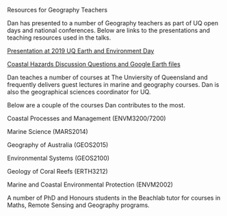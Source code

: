 Resources for Geography Teachers

Dan has presented to a number of Geography teachers as part of UQ open days and national conferences. Below are links to the presentations and teaching resources used in the talks.


[Presentation at 2019 UQ Earth and Environment Day](https://docs.google.com/presentation/d/1YN4V1CR5ThuJVq1hc8uXHoPUxbwGmr4JYKLkJZYX_9I/edit?usp=sharing)

[Coastal Hazards Discussion Questions and Google Earth files](/asset/coastalrisk.zip)

Dan teaches a number of courses at The Unviersity of Queensland and frequently delivers guest lectures in marine and geography courses. Dan is also the geographical sciences coordinator for UQ.

Below are a couple of the courses Dan contributes to the most.

Coastal Processes and Management (ENVM3200/7200)

Marine Science (MARS2014)

Geography of Australia (GEOS2015)

Environmental Systems (GEOS2100)

Geology of Coral Reefs (ERTH3212)

Marine and Coastal Environmental Protection (ENVM2002)

A number of PhD and Honours students in the Beachlab tutor for courses in Maths, Remote Sensing and Geography programs.



